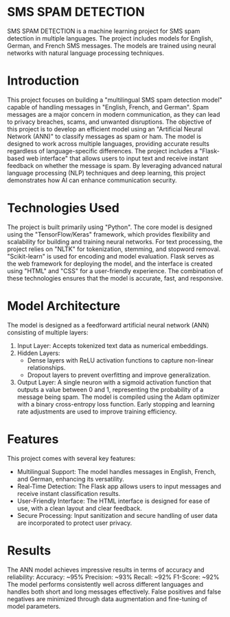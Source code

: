 # SMS SPAM DETECTION 
SMS SPAM DETECTION is a machine learning project for SMS spam detection in multiple languages. The project includes models for English, German, and French SMS messages. The models are trained using neural networks with natural language processing techniques.

# Introduction
This project focuses on building a "multilingual SMS spam detection model" capable of handling messages in "English, French, and German". Spam messages are a major concern in modern communication, as they can lead to privacy breaches, scams, and unwanted disruptions. The objective of this project is to develop an efficient model using an "Artificial Neural Network (ANN)" to classify messages as spam or ham. The model is designed to work across multiple languages, providing accurate results regardless of language-specific differences. The project includes a "Flask-based web interface" that allows users to input text and receive instant feedback on whether the message is spam. By leveraging advanced natural language processing (NLP) techniques and deep learning, this project demonstrates how AI can enhance communication security.

# Technologies Used
The project is built primarily using "Python". The core model is designed using the "TensorFlow/Keras" framework, which provides flexibility and scalability for building and training neural networks. For text processing, the project relies on "NLTK" for tokenization, stemming, and stopword removal. "Scikit-learn" is used for encoding and model evaluation. Flask serves as the web framework for deploying the model, and the interface is created using "HTML" and "CSS" for a user-friendly experience. The combination of these technologies ensures that the model is accurate, fast, and responsive.

# Model Architecture
The model is designed as a feedforward artificial neural network (ANN) consisting of multiple layers:
1. Input Layer: Accepts tokenized text data as numerical embeddings.
2. Hidden Layers:
   - Dense layers with ReLU activation functions to capture non-linear relationships.
   - Dropout layers to prevent overfitting and improve generalization.
3. Output Layer: A single neuron with a sigmoid activation function that outputs a value between 0 and 1, representing the probability of a message being spam.
The model is compiled using the Adam optimizer with a binary cross-entropy loss function. Early stopping and learning rate adjustments are used to improve training efficiency.

# Features
This project comes with several key features:

- Multilingual Support: The model handles messages in English, French, and German, enhancing its versatility.
- Real-Time Detection: The Flask app allows users to input messages and receive instant classification results.
- User-Friendly Interface: The HTML interface is designed for ease of use, with a clean layout and clear feedback.
- Secure Processing: Input sanitization and secure handling of user data are incorporated to protect user privacy.

# Results
The ANN model achieves impressive results in terms of accuracy and reliability:
Accuracy: ~95%
Precision: ~93%
Recall: ~92%
F1-Score: ~92%
The model performs consistently well across different languages and handles both short and long messages effectively. False positives and false negatives are minimized through data augmentation and fine-tuning of model parameters.
